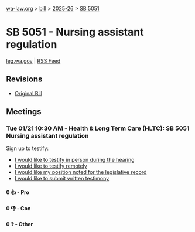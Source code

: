 [wa-law.org](/) > [bill](/bill/) > [2025-26](/bill/2025-26/) > [SB 5051](/bill/2025-26/sb/5051/)

# SB 5051 - Nursing assistant regulation
[leg.wa.gov](https://app.leg.wa.gov/billsummary?BillNumber=5051&Year=2025&Initiative=false) | [RSS Feed](./rss.xml)

## Revisions
* [Original Bill](1/)

## Meetings
### Tue 01/21 10:30 AM - Health & Long Term Care (HLTC): SB 5051 Nursing assistant regulation
Sign up to testify:
* [I would like to testify in person during the hearing](https://app.leg.wa.gov/csi/Testifier/Add?chamber=House&mId=32486&aId=161669&caId=24747&tId=1)
* [I would like to testify remotely](https://app.leg.wa.gov/csi/Testifier/Add?chamber=House&mId=32486&aId=161669&caId=24747&tId=2)
* [I would like my position noted for the legislative record](https://app.leg.wa.gov/csi/Testifier/Add?chamber=House&mId=32486&aId=161669&caId=24747&tId=3)
* [I would like to submit written testimony](https://app.leg.wa.gov/csi/Testifier/Add?chamber=House&mId=32486&aId=161669&caId=24747&tId=4)

#### 0 👍 - Pro

#### 0 👎 - Con

#### 0 ❓ - Other
